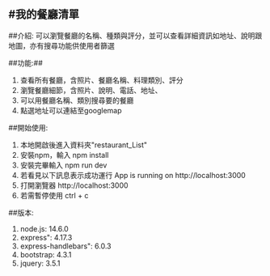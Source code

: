#我的餐廳清單
---
##介紹:
可以瀏覽餐廳的名稱、種類與評分，並可以查看詳細資訊如地址、說明跟地圖，亦有搜尋功能供使用者篩選

##功能:##
1. 查看所有餐廳，含照片、餐廳名稱、料理類別、評分
2. 瀏覽餐廳細節，含照片、說明、電話、地址、
3. 可以用餐廳名稱、類別搜尋要的餐廳
4. 點選地址可以連結至googlemap 


##開始使用:
1. 本地開啟後進入資料夾"restaurant_List"
2. 安裝npm，輸入
  npm install
3. 安裝完畢輸入
  npm run dev
4. 若看見以下訊息表示成功運行
  App is running on http://localhost:3000
5. 打開瀏覽器
  http://localhost:3000
6. 若需暫停使用
  ctrl + c



##版本:
1. node.js: 14.6.0
2. express": 4.17.3
3. express-handlebars": 6.0.3
4. bootstrap: 4.3.1
5. jquery: 3.5.1